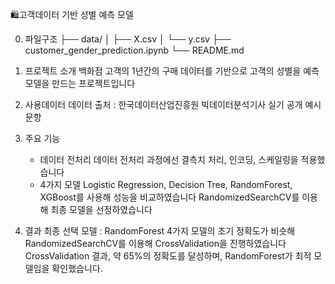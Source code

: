🛍️고객데이터 기반 성별 예측 모델

0. 파일구조
├── data/
│   ├── X.csv
│   └── y.csv
├── customer_gender_prediction.ipynb
└── README.md

2. 프로젝트 소개
백화점 고객의 1년간의 구매 데이터를 기반으로 고객의 성별을 예측 모델을 만드는 프로젝트입니다

3. 사용데이터
데이터 출처 : 한국데이터산업진흥원 빅데이터분석기사 실기 공개 예시 문항

4. 주요 기능
   - 데이터 전처리
     데이터 전처리 과정에선 결측치 처리, 인코딩, 스케일링을 적용했습니다
   - 4가지 모델
     Logistic Regression, Decision Tree, RandomForest, XGBoost를 사용해 성능을 비교하였습니다
     RandomizedSearchCV를 이용해 최종 모델을 선정하였습니다

5. 결과
   최종 선택 모델 : RandomForest
   4가지 모델의 초기 정확도가 비슷해 RandomizedSearchCV를 이용해 CrossValidation을 진행하였습니다
   CrossValidation 결과, 약  65%의 정확도를 달성하며, RandomForest가 최적 모델임을
   확인했습니다.
